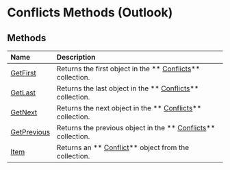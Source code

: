 
# Conflicts Methods (Outlook)

## Methods



|**Name**|**Description**|
|:-----|:-----|
| [GetFirst](f257a9f1-d9ec-c13a-62f7-0228d55342da.md)|Returns the first object in the  ** [Conflicts](c4e1c060-519a-a6d1-8fb2-c7dfa1e3e66f.md)** collection.|
| [GetLast](2f82fcab-7c8e-3df7-adc1-8f701d3bf9cb.md)|Returns the last object in the  ** [Conflicts](c4e1c060-519a-a6d1-8fb2-c7dfa1e3e66f.md)** collection.|
| [GetNext](2e21ea88-c732-17ee-cd87-698fee992269.md)|Returns the next object in the  ** [Conflicts](c4e1c060-519a-a6d1-8fb2-c7dfa1e3e66f.md)** collection.|
| [GetPrevious](23b5d75a-e1eb-7164-df92-71e37a1ec79f.md)|Returns the previous object in the  ** [Conflicts](c4e1c060-519a-a6d1-8fb2-c7dfa1e3e66f.md)** collection.|
| [Item](efd74c23-31fb-1a3c-aebc-27ce22f1c3bf.md)|Returns an  ** [Conflict](a7c8f12a-08ba-9fff-60b8-a02d1c7f6f33.md)** object from the collection.|
